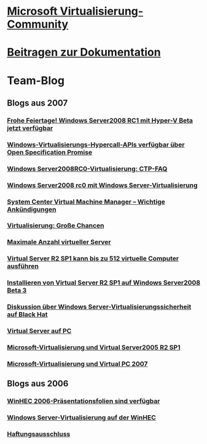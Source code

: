 # [Microsoft Virtualisierung- Community](index.md)
# [Beitragen zur Dokumentation](contribute-to-docs.md)

# Team-Blog

## Blogs aus 2007
### [Frohe Feiertage! Windows Server2008 RC1 mit Hyper-V Beta jetzt verfügbar](team-blog/2007/20071213-happy-holidays-windows-server-2008-rc1-with-hyper-v-beta-now-available.md)
### [Windows-Virtualisierungs-Hypercall-APIs verfügbar über Open Specification Promise](team-blog/2007/20071024-windows-virtualization-hypercall-apis-available-via-open-specification-promise.md)
### [Windows Server2008RC0-Virtualisierung: CTP-FAQ](team-blog/2007/20070928-windows-server-2008-rc0virtualization-ctp-faq.md)
### [Windows Server2008 rc0 mit Windows Server-Virtualisierung](team-blog/2007/20070924-windows-server-2008-rc0-with-windows-server-virtualization.md)
### [System Center Virtual Machine Manager – Wichtige Ankündigungen](team-blog/2007/20070906-system-center-virtual-machine-manager-huge-announcements.md)
### [Virtualisierung: Große Chancen](team-blog/2007/20070814-virtualization-big-opportunities.md)
### [Maximale Anzahl virtueller Server](team-blog/2007/20070814-virtual-server-maximums.md)
### [Virtual Server R2 SP1 kann bis zu 512 virtuelle Computer ausführen](team-blog/2007/20070806-virtual-server-r2-sp1-can-run-up-to-512-virtual-machines.md)
### [Installieren von Virtual Server R2 SP1 auf Windows Server2008 Beta 3](team-blog/2007/20070731-installing-virtual-server-r2-sp1-on-windows-server-2008-beta-3.md)
### [Diskussion über Windows Server-Virtualisierungssicherheit auf Black Hat](team-blog/2007/20070727-windows-server-virtualization-security-discussion-at-black-hat.md)
### [Virtual Server auf PC](team-blog/2007/20070723-virtual-server-or-virtual-pc.md)
### [Microsoft-Virtualisierung und Virtual Server2005 R2 SP1](team-blog/2007/20070716-microsoft-virtualization-and-virtual-server-2005-r2-sp1.md)
### [Microsoft-Virtualisierung und Virtual PC 2007](team-blog/2007/20070710-microsoft-virtualization-and-virtual-pc-2007.md)

## Blogs aus 2006
### [WinHEC 2006-Präsentationsfolien sind verfügbar](team-blog/2006/20060614-winhec-2006-presentation-slides-are-available-online.md)
### [Windows Server-Virtualisierung auf der WinHEC](team-blog/2006/20060523-windows-server-virtualization-at-winhec.md)
### [Haftungsausschluss](team-blog/2006/20060428-disclaimer.md)